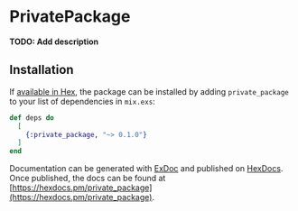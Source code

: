# PrivatePackage

**TODO: Add description**

## Installation

If [available in Hex](https://hex.pm/docs/publish), the package can be installed
by adding `private_package` to your list of dependencies in `mix.exs`:

```elixir
def deps do
  [
    {:private_package, "~> 0.1.0"}
  ]
end
```

Documentation can be generated with [ExDoc](https://github.com/elixir-lang/ex_doc)
and published on [HexDocs](https://hexdocs.pm). Once published, the docs can
be found at [https://hexdocs.pm/private_package](https://hexdocs.pm/private_package).

